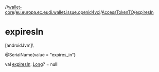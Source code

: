 //[wallet-core](../../../index.md)/[eu.europa.ec.eudi.wallet.issue.openid4vci](../index.md)/[AccessTokenTO](index.md)/[expiresIn](expires-in.md)

# expiresIn

[androidJvm]\

@SerialName(value = &quot;expires_in&quot;)

val [expiresIn](expires-in.md): [Long](https://kotlinlang.org/api/latest/jvm/stdlib/kotlin/-long/index.html)? = null
